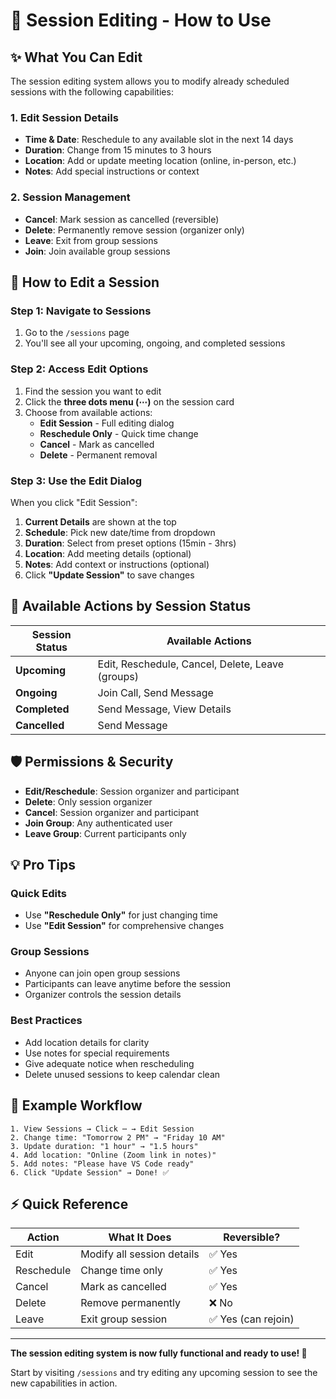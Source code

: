 # 📝 Session Editing - How to Use

## ✨ **What You Can Edit**

The session editing system allows you to modify already scheduled sessions with the following capabilities:

### **1. Edit Session Details** 
- **Time & Date**: Reschedule to any available slot in the next 14 days
- **Duration**: Change from 15 minutes to 3 hours  
- **Location**: Add or update meeting location (online, in-person, etc.)
- **Notes**: Add special instructions or context

### **2. Session Management**
- **Cancel**: Mark session as cancelled (reversible)
- **Delete**: Permanently remove session (organizer only) 
- **Leave**: Exit from group sessions
- **Join**: Join available group sessions

## 🎯 **How to Edit a Session**

### **Step 1: Navigate to Sessions**
1. Go to the `/sessions` page
2. You'll see all your upcoming, ongoing, and completed sessions

### **Step 2: Access Edit Options**
1. Find the session you want to edit
2. Click the **three dots menu (⋯)** on the session card
3. Choose from available actions:
   - **Edit Session** - Full editing dialog
   - **Reschedule Only** - Quick time change
   - **Cancel** - Mark as cancelled  
   - **Delete** - Permanent removal

### **Step 3: Use the Edit Dialog**
When you click "Edit Session":

1. **Current Details** are shown at the top
2. **Schedule**: Pick new date/time from dropdown
3. **Duration**: Select from preset options (15min - 3hrs)
4. **Location**: Add meeting details (optional)
5. **Notes**: Add context or instructions (optional)
6. Click **"Update Session"** to save changes

## 🔧 **Available Actions by Session Status**

| Session Status | Available Actions |
|---------------|------------------|
| **Upcoming** | Edit, Reschedule, Cancel, Delete, Leave (groups) |
| **Ongoing** | Join Call, Send Message |
| **Completed** | Send Message, View Details |
| **Cancelled** | Send Message |

## 🛡️ **Permissions & Security**

- **Edit/Reschedule**: Session organizer and participant
- **Delete**: Only session organizer  
- **Cancel**: Session organizer and participant
- **Join Group**: Any authenticated user
- **Leave Group**: Current participants only

## 💡 **Pro Tips**

### **Quick Edits**
- Use **"Reschedule Only"** for just changing time
- Use **"Edit Session"** for comprehensive changes

### **Group Sessions**
- Anyone can join open group sessions
- Participants can leave anytime before the session
- Organizer controls the session details

### **Best Practices**
- Add location details for clarity
- Use notes for special requirements
- Give adequate notice when rescheduling
- Delete unused sessions to keep calendar clean

## 🚀 **Example Workflow**

```
1. View Sessions → Click ⋯ → Edit Session
2. Change time: "Tomorrow 2 PM" → "Friday 10 AM"  
3. Update duration: "1 hour" → "1.5 hours"
4. Add location: "Online (Zoom link in notes)"
5. Add notes: "Please have VS Code ready"
6. Click "Update Session" → Done! ✅
```

## ⚡ **Quick Reference**

| Action | What It Does | Reversible? |
|--------|-------------|-------------|
| Edit | Modify all session details | ✅ Yes |
| Reschedule | Change time only | ✅ Yes |  
| Cancel | Mark as cancelled | ✅ Yes |
| Delete | Remove permanently | ❌ No |
| Leave | Exit group session | ✅ Yes (can rejoin) |

---

**The session editing system is now fully functional and ready to use! 🎉**

Start by visiting `/sessions` and try editing any upcoming session to see the new capabilities in action.
